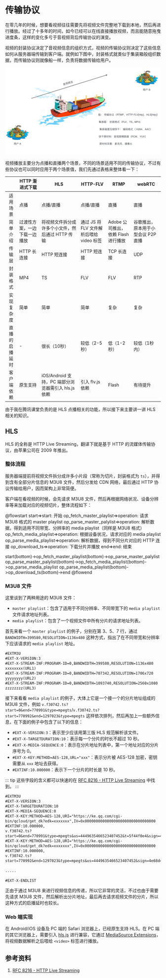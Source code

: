 # 传输协议

在零几年的时候，想要看视频往往需要先将视频文件完整地下载到本地，然后再进行播放。经过了十多年的时间，如今已经可以在线直接播放视频，而且能随意拖曳进度条，这样的变化多亏于音视频背后传输协议的演变。

视频的封装协议决定了音视频信息的组织方式，视频的传输协议则决定了这些信息如何从服务器端传输到客户端。就例如下图中，封装格式就类似于集装箱般组织数据，而传输协议则就像船一样，负责将数据传输给用户。

![tranform ship](./public/transform-ship.jpg)

视频播放主要分为点播和直播两个场景，不同的场景适用不同的传输协议，不过有些协议也可以同时应用于两个场景值，我们先通过表格来整体看一下：

|                | HTTP 渐进式下载              | HLS                                                 | HTTP-FLV                                 | RTMP                                | webRTC                              |
| :------------: | ---------------------------- | --------------------------------------------------- | ---------------------------------------- | ----------------------------------- | ----------------------------------- |
|    适用场景    | 点播                         | 点播/直播                                           | 点播/直播                                | 直播                                | 直播                                |
|    简单介绍    | 过渡性方案，一边下载一边播放 | 将视频文件拆分成许多个小文件，然后通过 HTTP 传输    | 通过 JS 将 FLV 文件解析后喂给 video 标签 | Adobe 公司推出，依赖 Flash 进行播放 | 谷歌推出，原本用于小型会议 P2P 直播 |
|     传输层     | HTTP 长连接                  | HTTP 短连接                                         | HTTP 短连接                              | TCP 长连接                          | UDP                                 |
|    封装格式    | MP4                          | TS                                                  | FLV                                      | FLV                                 | RTP                                 |
|   实现复杂度   | 简单                         | 简单                                                | 简单                                     | 复杂                                | 复杂                                |
| 直播的启播延时 | -                            | 很长（10秒）                                        | 较低（2-5秒）                            | 低（1-2秒）                         | 较低（1秒内）                       |
|   客户端依赖   | 原生支持                     | iOS/Android 支持，PC 端部分浏览器需引入 hls.js 依赖 | 引入 flv.js 依赖                         | Flash                               | 有待提升                            |

由于我在腾讯课堂负责的是 HLS 点播相关的功能，所以接下来主要讲一讲 HLS 相关的知识。




## HLS

HLS 的全称是 HTTP Live Streaming，翻译下就是基于 HTTP 的流媒体传输协议，由苹果公司在 2009 年推出。

### 整体流程

服务器端提前将视频文件拆分成许多小片段（常称为切片，封装格式为 `ts`），并得到含有全部分片信息的 M3U8 文件，然后分发给 CDN 网络，最后通过 HTTP 协议传输给用户，因而架构上非常简便。

客户端在看视频的时候，会先请求 M3U8 文件，然后再根据网络状况、设备分辨率等来加载对应的视频切片，整体流程如下：

@flowstart
start=>start: 开始
op_fetch_master_playlist=>operation: 请求 M3U8 格式的 master playlist
op_parse_master_palylist=>operation: 解析数据，得到适用不同带宽、分辨率的 media playlist（同样是 M3U8 格式）
op_fetch_media_playlist=>operation: 根据设备状况，请求对应的 media playlist
op_parse_media_playlist=>operation: 解析数据，得到不同分片对应的 HTTP 连接
op_download_ts=>operation: 下载分片并播放
end=>end: 结束

start(bottom)->op_fetch_master_playlist(bottom)->op_parse_master_palylist
op_parse_master_palylist(bottom)->op_fetch_media_playlist(bottom)->op_parse_media_playlist
op_parse_media_playlist(bottom)->op_download_ts(bottom)->end
@flowend



### M3U8 文件

这里谈到了两种用途的 M3U8 文件：

- `master playlist`：包含了适用于不同分辨率、不同带宽下的 `media playlist` 文件请求地址列表。
- `media playlist`：包含了一个视频文件中所有分片的请求地址列表。

首先来看一个 `master playlist` 的例子，分别在第 3、5、7 行，通过 `BANDWIDTH=399580,RESOLUTION=1136x480` 这种方式，指出了在不同带宽和分辨率下应该请求的 `media playlist` 地址。

``` {3,5,7}
#EXTM3U
#EXT-X-VERSION:3
#EXT-X-STREAM-INF:PROGRAM-ID=0,BANDWIDTH=399580,RESOLUTION=1136x480
xxxxxxxx(URL1)
#EXT-X-STREAM-INF:PROGRAM-ID=0,BANDWIDTH=707342,RESOLUTION=1706x720
yyyyyyyy(URL2)
#EXT-X-STREAM-INF:PROGRAM-ID=0,BANDWIDTH=1093740,RESOLUTION=2560x1080
zzzzzzzz(URL3)
```

接下来看看 `media playlist` 的例子，大体上它是一个接一个的分片地址组成的 M3U8 文件，例如 `v.f30742.ts?start=0&end=770991&type=mpegts`/`v.f30742.ts?start=770992&end=1297023&type=mpegts` 这样依次排列，然后再加上一些额外信息，在下面的例子中包含了以下的信息：

- `#EXT-X-VERSION:3`：表示至少应该用第三版 HLS 规范解析该文件。
- `#EXT-X-TARGETDURATION:10`：表示每一个分片的时长不超过 10 秒。
- `#EXT-X-MEDIA-SEQUENCE:0`：表示在分片地址列表中，第一个地址对应的分片序号为 0。
- `#EXT-X-KEY:METHOD=AES-128,URL="xxx"`：表示分片被 AES-128 加密，密钥需要从 `xxx` 地址去获得。
- `#EXTINF:10.000000`：表示下一个分片的时长是 10 秒。

::: tip
这些字段的含义都可以快速的在 [RFC 8216 - HTTP Live Streaming](https://tools.ietf.org/html/rfc8216#section-4.3.2.1) 中找到。
:::

```
#EXTM3U
#EXT-X-VERSION:3
#EXT-X-TARGETDURATION:10
#EXT-X-MEDIA-SEQUENCE:0
#EXT-X-KEY:METHOD=AES-128,URI="https://ke.qq.com/cgi-bin/qcloud/get_dk?edk=xxxxxxx",IV=0x00000000000000000000000000000000
#EXTINF:10.000000,
v.f30742.ts?start=0&end=770991&type=mpegts&us=4449635466523407452&t=5f44f0e4&sign=4e68d431d681968c833cb8a21c86c67f
#EXT-X-KEY:METHOD=AES-128,URI="https://ke.qq.com/cgi-bin/qcloud/get_dk?edk=xxxxxxx",IV=0x00000000000000000000000000000000
#EXTINF:10.000000,
v.f30742.ts?start=770992&end=1297023&type=mpegts&us=4449635466523407452&sign=4e68d431d681968c833cb8a21c86c67f&t=5f44f0e4

.....

#EXT-X-ENDLIST
```

正由于通过 M3U8 来进行视频信息的传递，所以它非常的灵活，不过也由于需要先请求 M3U8 文件，然后解析出分片地址，最后再去请求视频文件的分片，所以这种方式的启播延时也较长。



### Web 端实现

在 Android/iOS 设备及 PC 端的 Safari 浏览器上，已经原生支持 HLS。在 PC 端的其它浏览器上，需要引入 [hls.js](https://github.com/video-dev/hls.js/) 进行兼容，它通过 [MediaSource Extensions](https://w3c.github.io/media-source/)，将视频数据解析之后喂给 `<video>` 标签进行播放。

## 参考资料

1. [RFC 8216 - HTTP Live Streaming](https://tools.ietf.org/html/rfc8216#section-4.3.2.1)

<Vssue title="音视频传输协议" />
